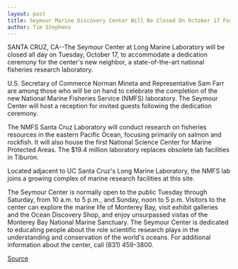 ```yaml
---
layout: post
title: Seymour Marine Discovery Center Will Be Closed On October 17 For Dedication Of National Fisheries Laboratory
author: Tim Stephens
---
```


SANTA CRUZ, CA--The Seymour Center at Long Marine Laboratory will be closed all day on Tuesday, October 17, to accommodate a dedication ceremony for the center's new neighbor, a state-of-the-art national fisheries research laboratory.

U.S. Secretary of Commerce Norman Mineta and Representative Sam Farr are among those who will be on hand to celebrate the completion of the new National Marine Fisheries Service (NMFS) laboratory. The Seymour Center will host a reception for invited guests following the dedication ceremony.

The NMFS Santa Cruz Laboratory will conduct research on fisheries resources in the eastern Pacific Ocean, focusing primarily on salmon and rockfish. It will also house the first National Science Center for Marine Protected Areas. The $19.4 million laboratory replaces obsolete lab facilities in Tiburon.

Located adjacent to UC Santa Cruz's Long Marine Laboratory, the NMFS lab joins a growing complex of marine research facilities at this site.

The Seymour Center is normally open to the public Tuesday through Saturday, from 10 a.m. to 5 p.m., and Sunday, noon to 5 p.m. Visitors to the center can explore the marine life of Monterey Bay, visit exhibit galleries and the Ocean Discovery Shop, and enjoy unsurpassed vistas of the Monterey Bay National Marine Sanctuary. The Seymour Center is dedicated to educating people about the role scientific research plays in the understanding and conservation of the world's oceans. For additional information about the center, call (831) 459-3800.

[Source](http://www1.ucsc.edu/news_events/press_releases/archive/00-01/10-00/center_closed.htm "Permalink to UCSC Press Release:Seymour Marine Discovery Center will be closed on October 17 for dedication of National Fisheries Laboratory")
